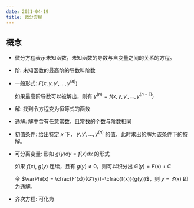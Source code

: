 ```yaml
---
date: 2021-04-19
title: 微分方程
---
```


## 概念

- 微分方程表示未知函数，未知函数的导数与自变量之间的关系的方程。
- 阶: 未知函数的最高阶的导数叫阶数
- 一般形式: $F(x,y,y',\dots,y^{(n)})$

  如果最高阶导数可以被解出，则有 $y^{(n)} = f(x,y,y',\dots,y^{(n-1)})$

- 解: 找到令方程变为恒等式的函数
- 通解: 解中含有任意常数，且常数的个数与阶数相同
- 初值条件: 给出特定 $x$ 下， $y,y',\dots,y^{(n)}$ 的值，此时求出的解为该条件下的特解。
- 可分离变量: 形如 $g(y)dy = f(x)dx$ 的形式

  如果 $f(x)$, $g(y)$ 连续，且有 $g(y)\not =0$，则可以积分出 $G(y) = F(x) + C$

  令 $\varPhi(x) = \cfrac{F'(x)}{G'(y)}=\cfrac{f(x)}{g(y)}$，则 $y=\varPhi(x)$ 即为通解。

- 齐次方程: 可化为

